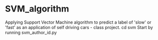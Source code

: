 # SVM_algorithm
Applying Support Vector Machine algorithm to predict a label of 'slow' or 'fast' as an application of self driving cars - class project.
cd svm
Start by running svm_author_id.py
